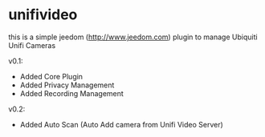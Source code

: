 # unifivideo
this is a simple jeedom (http://www.jeedom.com) plugin to manage Ubiquiti Unifi Cameras

v0.1:
- Added Core Plugin
- Added Privacy Management
- Added Recording Management

v0.2:
- Added Auto Scan (Auto Add camera from Unifi Video Server)
